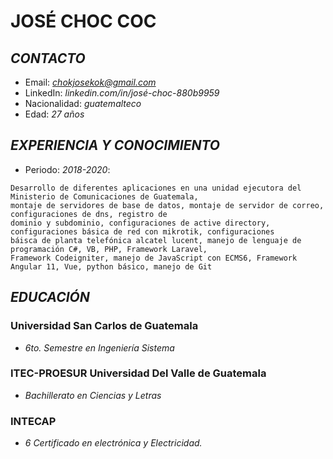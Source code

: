 # **JOSÉ CHOC COC**
## *CONTACTO*
+ Email: *chokjosekok@gmail.com*
+ LinkedIn: *linkedin.com/in/josé-choc-880b9959*
+ Nacionalidad: *guatemalteco*
+ Edad: *27 años*
## *EXPERIENCIA Y CONOCIMIENTO*
+ Periodo: *2018-2020*: 
 ~~~
 Desarrollo de diferentes aplicaciones en una unidad ejecutora del Ministerio de Comunicaciones de Guatemala,
 montaje de servidores de base de datos, montaje de servidor de correo, configuraciones de dns, registro de 
 dominio y subdominio, configuraciones de active directory, configuraciones básica de red con mikrotik, configuraciones 
 báisca de planta telefónica alcatel lucent, manejo de lenguaje de programación C#, VB, PHP, Framework Laravel, 
 Framework Codeigniter, manejo de JavaScript con ECMS6, Framework Angular 11, Vue, python básico, manejo de Git
 ~~~
## *EDUCACIÓN*
### Universidad San Carlos de Guatemala
+ *6to. Semestre en Ingeniería Sistema*
### ITEC-PROESUR Universidad Del Valle de Guatemala
+ *Bachillerato en Ciencias y Letras*
### INTECAP
+ *6 Certificado en electrónica y Electricidad.*
